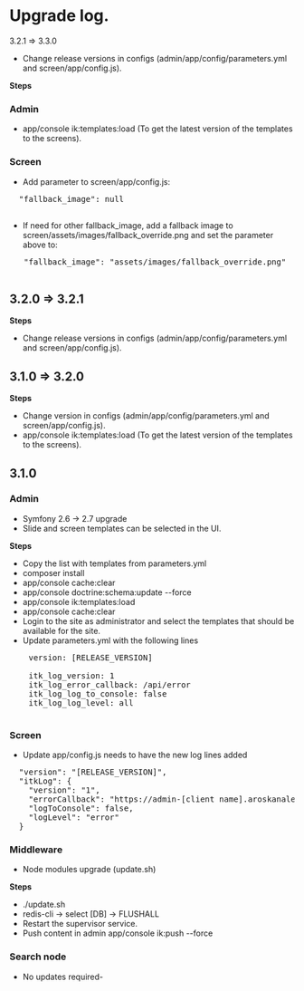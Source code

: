 # Upgrade log.

3.2.1 => 3.3.0

* Change release versions in configs (admin/app/config/parameters.yml and screen/app/config.js).

__Steps__

### Admin

 * app/console ik:templates:load (To get the latest version of the templates to the screens).

### Screen

 * Add parameter to screen/app/config.js:

 <pre>
  "fallback_image": null
 </pre>

 * If need for other fallback_image, add a fallback image to screen/assets/images/fallback_override.png and set the parameter above to:

 <pre>
   "fallback_image": "assets/images/fallback_override.png"
 </pre>

## 3.2.0 => 3.2.1

__Steps__

 * Change release versions in configs (admin/app/config/parameters.yml and screen/app/config.js).

## 3.1.0 => 3.2.0

__Steps__

 * Change version in configs (admin/app/config/parameters.yml and screen/app/config.js).
 * app/console ik:templates:load (To get the latest version of the templates to the screens).

## 3.1.0

### Admin
 * Symfony 2.6 -> 2.7 upgrade
 * Slide and screen templates can be selected in the UI.

__Steps__

 * Copy the list with templates from parameters.yml
 * composer install
 * app/console cache:clear
 * app/console doctrine:schema:update --force
 * app/console ik:templates:load
 * app/console cache:clear
 * Login to the site as administrator and select the templates that should be available for the site.
 * Update parameters.yml with the following lines

  <pre>
    version: [RELEASE_VERSION]
    
    itk_log_version: 1
    itk_log_error_callback: /api/error
    itk_log_log_to_console: false
    itk_log_log_level: all
  </pre>

### Screen

* Update app/config.js needs to have the new log lines added
<pre>
  "version": "[RELEASE_VERSION]",
  "itkLog": {
    "version": "1",
    "errorCallback": "https://admin-[client name].aroskanalen.dk/api/error",
    "logToConsole": false,
    "logLevel": "error"
  }
</pre>

### Middleware
 * Node modules upgrade (update.sh)

__Steps__

  * ./update.sh
  * redis-cli -> select [DB] -> FLUSHALL
  * Restart the supervisor service.
  * Push content in admin app/console ik:push --force


### Search node

 * No updates required-
